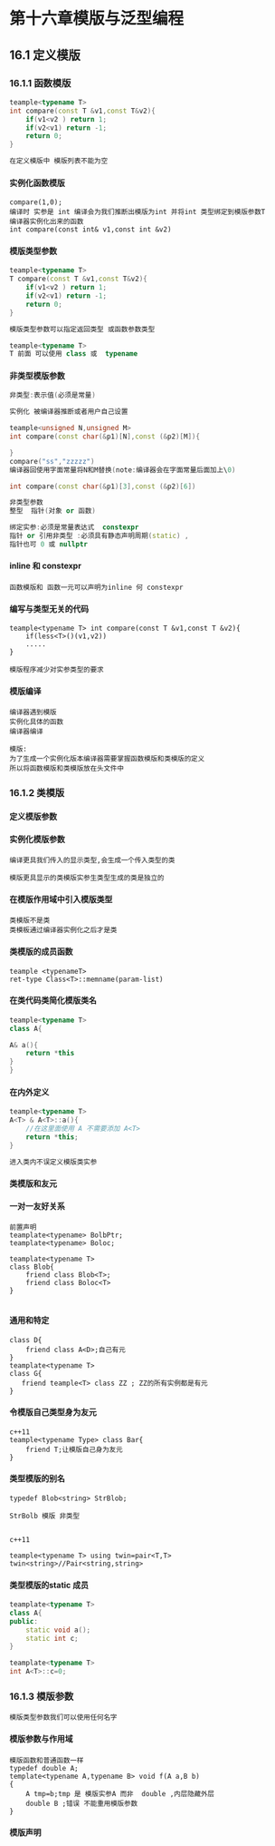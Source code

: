 # 第十六章模版与泛型编程
## 16.1 定义模版
### 16.1.1 函数模版
```cpp
teample<typename T>
int compare(const T &v1,const T&v2){
    if(v1<v2 ) return 1;
    if(v2<v1) return -1; 
    return 0;
}

在定义模版中 模版列表不能为空
```
#### 实例化函数模版
```
compare(1,0);
编译时 实参是 int 编译会为我们推断出模版为int 并将int 类型绑定到模版参数T
编译器实例化出来的函数
int compare(const int& v1,const int &v2)
```
#### 模版类型参数
```cpp
teample<typename T>
T compare(const T &v1,const T&v2){
    if(v1<v2 ) return 1;
    if(v2<v1) return -1; 
    return 0;
}

模版类型参数可以指定返回类型 或函数参数类型

teample<typename T>
T 前面 可以使用 class 或  typename
```
#### 非类型模版参数
```cpp
非类型:表示值(必须是常量)

实例化 被编译器推断或者用户自己设置

teample<unsigned N,unsigned M>
int compare(const char(&p1)[N],const (&p2)[M]){

}
compare("ss","zzzzz")
编译器回使用字面常量将N和M替换(note:编译器会在字面常量后面加上\0)

int compare(const char(&p1)[3],const (&p2)[6])

非类型参数
整型  指针(对象 or 函数)

绑定实参:必须是常量表达式  constexpr
指针 or 引用非类型 :必须具有静态声明周期(static) ,
指针也可 0 或 nullptr
```
#### inline 和 constexpr
```
函数模版和 函数一元可以声明为inline 何 constexpr
```
#### 编写与类型无关的代码
```
teample<typename T> int compare(const T &v1,const T &v2){
    if(less<T>()(v1,v2))
    .....
}

模版程序减少对实参类型的要求
```
#### 模版编译
```
编译器遇到模版
实例化具体的函数
编译器编译

模版:
为了生成一个实例化版本编译器需要掌握函数模版和类模版的定义
所以将函数模版和类模版放在头文件中
```
### 16.1.2 类模版
#### 定义模版参数
#### 实例化模版参数
```
编译更具我们传入的显示类型,会生成一个传入类型的类

模版更具显示的类模版实参生类型生成的类是独立的
```
#### 在模版作用域中引入模版类型
```
类模版不是类
类模板通过编译器实例化之后才是类
```
#### 类模版的成员函数
```
teample <typenameT>
ret-type Class<T>::memname(param-list)

```
#### 在类代码类简化模版类名
```cpp
teample<typename T>
class A{

A& a(){
    return *this 
}    
}
```
#### 在内外定义
```cpp
teample<typename T>
A<T> & A<T>::a(){
    //在这里面使用 A 不需要添加 A<T>
    return *this;
}

进入类内不误定义模版类实参
```
#### 类模版和友元
#### 一对一友好关系
```
前置声明
teamplate<typename> BolbPtr;
teamplate<typename> Boloc;

teamplate<typename T>
class Blob{
    friend class Blob<T>;
    friend class Boloc<T>
}


```
#### 通用和特定
```
class D{
    friend class A<D>;自己有元
}
teamplate<typename T>
class G{
   friend teample<T> class ZZ ; ZZ的所有实例都是有元
}
```
#### 令模版自己类型身为友元
```
c++11
teample<typename Type> class Bar{
    friend T;让模版自己身为友元 
}
```
#### 类型模版的别名
```
typedef Blob<string> StrBlob;

StrBolb 模版 非类型


c++11

teample<typename T> using twin=pair<T,T>
twin<string>//Pair<string,string>
```

#### 类型模版的static 成员
```cpp
teamplate<typename T>
class A{
public:
    static void a();
    static int c;
}

teamplate<typename T>
int A<T>::c=0;

```
### 16.1.3 模版参数
```
模版类型参数我们可以使用任何名字
```
#### 模版参数与作用域
```
模版函数和普通函数一样 
typedef double A;
template<typename A,typename B> void f(A a,B b)
{
    A tmp=b;tmp 是 模版实参A 而非  double ,内层隐藏外层
    double B ;错误 不能重用模版参数
}
```
#### 模版声明
```

```